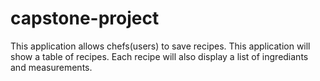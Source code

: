 # capstone-project

This application allows chefs(users) to save recipes.
This application will show a table of recipes.
Each recipe will also display a list of ingrediants and measurements.
